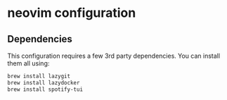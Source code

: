 # neovim configuration

## Dependencies
This configuration requires a few 3rd party dependencies. You can install them all using:
```bash
brew install lazygit
brew install lazydocker
brew install spotify-tui
```

